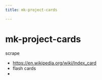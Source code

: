 ```yaml
---
title: mk-project-cards

---
```


# mk-project-cards

scrape
- https://en.wikipedia.org/wiki/Index_card
- flash cards
- 